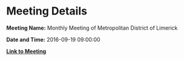 # Meeting Details

**Meeting Name:** Monthly Meeting of Metropolitan District of Limerick

**Date and Time:** 2016-09-19 09:00:00

**[Link to Meeting](https://www.limerick.ie/council/whats-on/monthly-meeting-metropolitan-district-limerick-6)**
